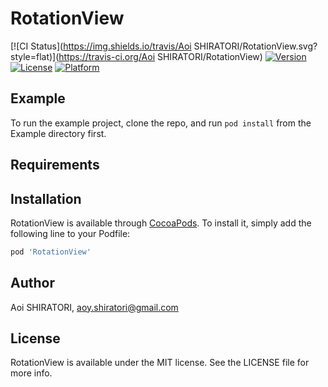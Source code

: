 # RotationView

[![CI Status](https://img.shields.io/travis/Aoi SHIRATORI/RotationView.svg?style=flat)](https://travis-ci.org/Aoi SHIRATORI/RotationView)
[![Version](https://img.shields.io/cocoapods/v/RotationView.svg?style=flat)](https://cocoapods.org/pods/RotationView)
[![License](https://img.shields.io/cocoapods/l/RotationView.svg?style=flat)](https://cocoapods.org/pods/RotationView)
[![Platform](https://img.shields.io/cocoapods/p/RotationView.svg?style=flat)](https://cocoapods.org/pods/RotationView)

## Example

To run the example project, clone the repo, and run `pod install` from the Example directory first.

## Requirements

## Installation

RotationView is available through [CocoaPods](https://cocoapods.org). To install
it, simply add the following line to your Podfile:

```ruby
pod 'RotationView'
```

## Author

Aoi SHIRATORI, aoy.shiratori@gmail.com

## License

RotationView is available under the MIT license. See the LICENSE file for more info.
